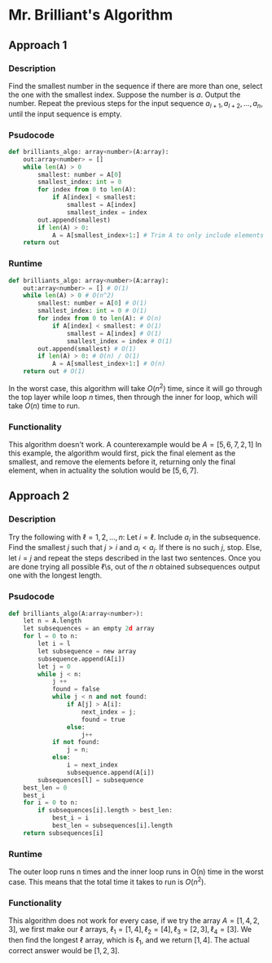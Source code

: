 # Mr. Brilliant's Algorithm

## Approach 1

### Description

Find the smallest number in the sequence if there are more than one, select the one with the smallest index. Suppose the number is $a$. Output the number. Repeat
the previous steps for the input sequence $a_{l+1}, a_{l+2}, ..., a_n$, until the input sequence is empty.

### Psudocode

```python
def brilliants_algo: array<number>(A:array):
    out:array<number> = []
    while len(A) > 0
        smallest: number = A[0]
        smallest_index: int = 0
        for index from 0 to len(A):
            if A[index] < smallest:
                smallest = A[index]
                smallest_index = index
        out.append(smallest)
        if len(A) > 0:
            A = A[smallest_index+1:] # Trim A to only include elements after smallest_index
    return out
```

### Runtime

```python
def brilliants_algo: array<number>(A:array):
    out:array<number> = [] # O(1)
    while len(A) > 0 # O(n^2)
        smallest: number = A[0] # O(1)
        smallest_index: int = 0 # O(1)
        for index from 0 to len(A): # O(n)
            if A[index] < smallest: # O(1)
                smallest = A[index] # O(1)
                smallest_index = index # O(1)
        out.append(smallest) # O(1)
        if len(A) > 0: # O(n) / O(1)
            A = A[smallest_index+1:] # O(n)
    return out # O(1)
```

In the worst case, this algorithm will take $O(n^2)$ time, since it will go through the top layer while loop $n$ times, then through the inner for loop, which will take $O(n)$ time to run.

### Functionality

This algorithm doesn't work. A counterexample would be $A=[5, 6, 7, 2, 1]$ In this example, the algorithm would first, pick the final element as the smallest, and remove the elements before it, returning only the final element, when in actuality the solution would be $[5, 6, 7]$.

## Approach 2

### Description

Try the following with $\ell = 1, 2, ..., n$: Let $i = \ell$. Include $a_i$ in the subsequence. Find the smallest $j$ such that $j > i$ and $a_i < a_j$. If there is no such $j$, stop. Else, let $i = j$ and repeat the steps described in the last two sentences. Once you are done trying all possible $\ell$\s, out of the $n$ obtained subsequences output one with the longest length.

### Psudocode

```python
def brilliants_algo(A:array<number>):
    let n = A.length
    let subsequences = an empty 2d array
    for l = 0 to n:
        let i = l
        let subsequence = new array
        subsequence.append(A[i])
        let j = 0
        while j < n:
            j ++
            found = false
            while j < n and not found:
                if A[j] > A[i]:
                    next_index = j;
                    found = true
                else:
                    j++
            if not found:
                j = n;
            else:
                i = next_index
                subsequence.append(A[i])
        subsequences[l] = subsequence
    best_len = 0
    best_i
    for i = 0 to n:
        if subsequences[i].length > best_len:
            best_i = i
            best_len = subsequences[i].length
    return subsequences[i]
```

### Runtime

The outer loop runs n times and the inner loop runs in O(n) time in the worst case. This means that the total time it takes to run is $O(n^2)$.

### Functionality

This algorithm does not work for every case, if we try the array $A=[1, 4, 2, 3]$, we first make our $\ell$ arrays, $\ell_1=[1, 4],\ell_2=[4],\ell_3=[2,3],\ell_4=[3]$. We then find the longest $\ell$ array, which is $\ell_1$, and we return $[1,4]$. The actual correct answer would be $[1, 2, 3]$.